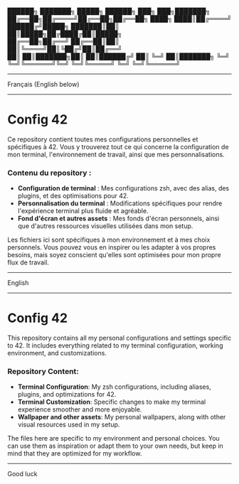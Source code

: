██████╗ ███████╗ █████╗ ██████╗       ███╗   ███╗███████╗
██╔══██╗██╔════╝██╔══██╗██╔══██╗      ████╗ ████║██╔════╝
██████╔╝█████╗  ███████║██║  ██║█████╗██╔████╔██║█████╗  
██╔══██╗██╔══╝  ██╔══██║██║  ██║╚════╝██║╚██╔╝██║██╔══╝  
██║  ██║███████╗██║  ██║██████╔╝      ██║ ╚═╝ ██║███████╗
╚═╝  ╚═╝╚══════╝╚═╝  ╚═╝╚═════╝       ╚═╝     ╚═╝╚══════╝

---

Français (English below)

---

# Config 42

Ce repository contient toutes mes configurations personnelles et spécifiques à 42. Vous y trouverez tout ce qui concerne la configuration de mon terminal, l'environnement de travail, ainsi que mes personnalisations.

### Contenu du repository :

- **Configuration de terminal** : Mes configurations zsh, avec des alias, des plugins, et des optimisations pour 42.
- **Personnalisation du terminal** : Modifications spécifiques pour rendre l'expérience terminal plus fluide et agréable.
- **Fond d'écran et autres assets** : Mes fonds d'écran personnels, ainsi que d'autres ressources visuelles utilisées dans mon setup.

Les fichiers ici sont spécifiques à mon environnement et à mes choix personnels. Vous pouvez vous en inspirer ou les adapter à vos propres besoins, mais soyez conscient qu'elles sont optimisées pour mon propre flux de travail.

---

English

---

# Config 42

This repository contains all my personal configurations and settings specific to 42. It includes everything related to my terminal configuration, working environment, and customizations.

### Repository Content:

- **Terminal Configuration**: My zsh configurations, including aliases, plugins, and optimizations for 42.
- **Terminal Customization**: Specific changes to make my terminal experience smoother and more enjoyable.
- **Wallpaper and other assets**: My personal wallpapers, along with other visual resources used in my setup.

The files here are specific to my environment and personal choices. You can use them as inspiration or adapt them to your own needs, but keep in mind that they are optimized for my workflow.

---

Good luck

